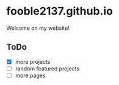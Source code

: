 # fooble2137.github.io

Welcome on my website!

## ToDo
- [X] more projects
- [ ] random featured projects
- [ ] more pages
